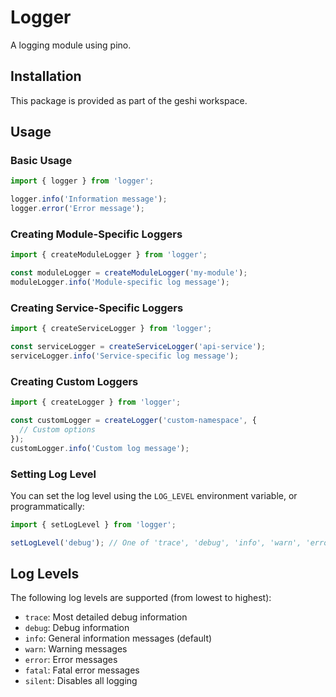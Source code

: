 # Logger

A logging module using pino.

## Installation

This package is provided as part of the geshi workspace.

## Usage

### Basic Usage

```typescript
import { logger } from 'logger';

logger.info('Information message');
logger.error('Error message');
```

### Creating Module-Specific Loggers

```typescript
import { createModuleLogger } from 'logger';

const moduleLogger = createModuleLogger('my-module');
moduleLogger.info('Module-specific log message');
```

### Creating Service-Specific Loggers

```typescript
import { createServiceLogger } from 'logger';

const serviceLogger = createServiceLogger('api-service');
serviceLogger.info('Service-specific log message');
```

### Creating Custom Loggers

```typescript
import { createLogger } from 'logger';

const customLogger = createLogger('custom-namespace', {
  // Custom options
});
customLogger.info('Custom log message');
```

### Setting Log Level

You can set the log level using the `LOG_LEVEL` environment variable, or programmatically:

```typescript
import { setLogLevel } from 'logger';

setLogLevel('debug'); // One of 'trace', 'debug', 'info', 'warn', 'error', 'fatal', 'silent'
```

## Log Levels

The following log levels are supported (from lowest to highest):

- `trace`: Most detailed debug information
- `debug`: Debug information
- `info`: General information messages (default)
- `warn`: Warning messages
- `error`: Error messages
- `fatal`: Fatal error messages
- `silent`: Disables all logging
